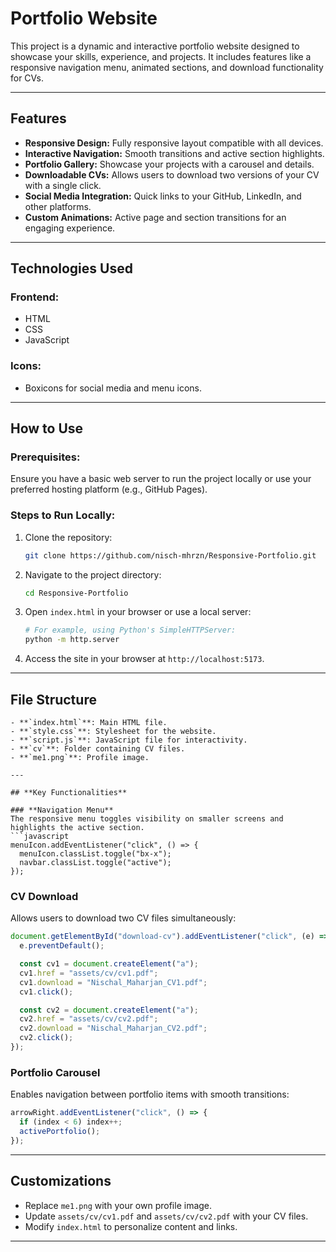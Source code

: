 # Portfolio Website

This project is a dynamic and interactive portfolio website designed to showcase your skills, experience, and projects. It includes features like a responsive navigation menu, animated sections, and download functionality for CVs.

---

## **Features**
- **Responsive Design:** Fully responsive layout compatible with all devices.
- **Interactive Navigation:** Smooth transitions and active section highlights.
- **Portfolio Gallery:** Showcase your projects with a carousel and details.
- **Downloadable CVs:** Allows users to download two versions of your CV with a single click.
- **Social Media Integration:** Quick links to your GitHub, LinkedIn, and other platforms.
- **Custom Animations:** Active page and section transitions for an engaging experience.

---

## **Technologies Used**

### **Frontend:**
- HTML
- CSS
- JavaScript

### **Icons:**
- Boxicons for social media and menu icons.

---

## **How to Use**

### **Prerequisites:**
Ensure you have a basic web server to run the project locally or use your preferred hosting platform (e.g., GitHub Pages).

### **Steps to Run Locally:**
1. Clone the repository:
   ```bash
   git clone https://github.com/nisch-mhrzn/Responsive-Portfolio.git
   ```

2. Navigate to the project directory:
   ```bash
   cd Responsive-Portfolio
   ```

3. Open `index.html` in your browser or use a local server:
   ```bash
   # For example, using Python's SimpleHTTPServer:
   python -m http.server
   ```

4. Access the site in your browser at `http://localhost:5173`.

---

## **File Structure**
```
- **`index.html`**: Main HTML file.
- **`style.css`**: Stylesheet for the website.
- **`script.js`**: JavaScript file for interactivity.
- **`cv`**: Folder containing CV files.
- **`me1.png`**: Profile image.

---

## **Key Functionalities**

### **Navigation Menu**
The responsive menu toggles visibility on smaller screens and highlights the active section.
```javascript
menuIcon.addEventListener("click", () => {
  menuIcon.classList.toggle("bx-x");
  navbar.classList.toggle("active");
});
```

### **CV Download**
Allows users to download two CV files simultaneously:
```javascript
document.getElementById("download-cv").addEventListener("click", (e) => {
  e.preventDefault();

  const cv1 = document.createElement("a");
  cv1.href = "assets/cv/cv1.pdf";
  cv1.download = "Nischal_Maharjan_CV1.pdf";
  cv1.click();

  const cv2 = document.createElement("a");
  cv2.href = "assets/cv/cv2.pdf";
  cv2.download = "Nischal_Maharjan_CV2.pdf";
  cv2.click();
});
```

### **Portfolio Carousel**
Enables navigation between portfolio items with smooth transitions:
```javascript
arrowRight.addEventListener("click", () => {
  if (index < 6) index++;
  activePortfolio();
});
```

---

## **Customizations**
- Replace `me1.png` with your own profile image.
- Update `assets/cv/cv1.pdf` and `assets/cv/cv2.pdf` with your CV files.
- Modify `index.html` to personalize content and links.

---




